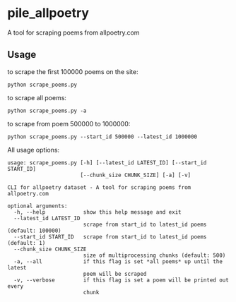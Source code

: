 # pile_allpoetry

A tool for scraping poems from allpoetry.com

## Usage

to scrape the first 100000 poems on the site:

```
python scrape_poems.py
```

to scrape all poems:

```
python scrape_poems.py -a
```

to scrape from poem 500000 to 1000000:

```
python scrape_poems.py --start_id 500000 --latest_id 1000000
```

All usage options:

```
usage: scrape_poems.py [-h] [--latest_id LATEST_ID] [--start_id START_ID]
                       [--chunk_size CHUNK_SIZE] [-a] [-v]

CLI for allpoetry dataset - A tool for scraping poems from allpoetry.com

optional arguments:
  -h, --help            show this help message and exit
  --latest_id LATEST_ID
                        scrape from start_id to latest_id poems (default: 100000)
  --start_id START_ID   scrape from start_id to latest_id poems (default: 1)
  --chunk_size CHUNK_SIZE
                        size of multiprocessing chunks (default: 500)
  -a, --all             if this flag is set *all poems* up until the latest
                        poem will be scraped
  -v, --verbose         if this flag is set a poem will be printed out every
                        chunk
```
